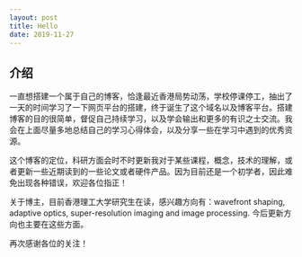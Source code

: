 ```yaml
---
layout: post
title: Hello
date: 2019-11-27 
---
```


## 介绍

一直想搭建一个属于自己的博客，恰逢最近香港局势动荡，学校停课停工，抽出了一天的时间学习了一下网页平台的搭建，终于诞生了这个域名以及博客平台。搭建博客的目的很简单，督促自己持续学习，以及学会输出和更多的有识之士交流。我会在上面尽量多地总结自己的学习心得体会，以及分享一些在学习中遇到的优秀资源。

这个博客的定位，科研方面会时不时更新我对于某些课程，概念，技术的理解，或者更新一些近期读到的一些论文或者硬件产品。因为目前还是一个初学者，因此难免出现各种错误，欢迎各位指正！

关于博主，目前香港理工大学研究生在读，感兴趣方向有：wavefront shaping, adaptive optics, super-resolution imaging and image processing. 今后更新方向也主要在这些方面。

再次感谢各位的关注！
